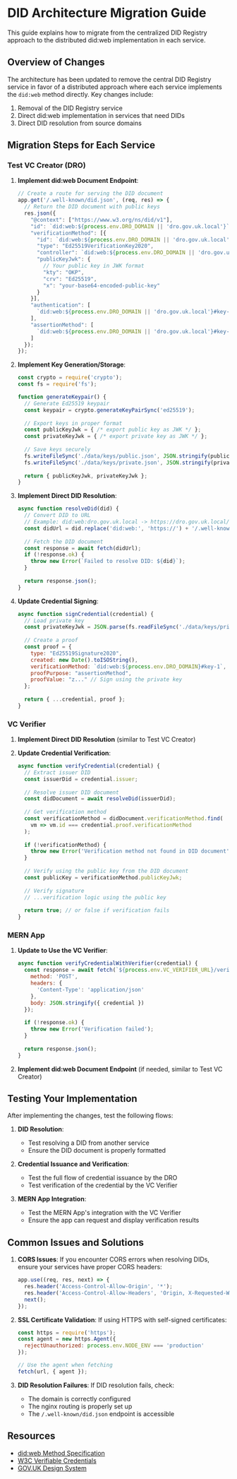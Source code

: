 # DID Architecture Migration Guide

This guide explains how to migrate from the centralized DID Registry approach to the distributed did:web implementation in each service.

## Overview of Changes

The architecture has been updated to remove the central DID Registry service in favor of a distributed approach where each service implements the `did:web` method directly. Key changes include:

1. Removal of the DID Registry service
2. Direct did:web implementation in services that need DIDs
3. Direct DID resolution from source domains

## Migration Steps for Each Service

### Test VC Creator (DRO)

1. **Implement did:web Document Endpoint**:
   ```javascript
   // Create a route for serving the DID document
   app.get('/.well-known/did.json', (req, res) => {
     // Return the DID document with public keys
     res.json({
       "@context": ["https://www.w3.org/ns/did/v1"],
       "id": `did:web:${process.env.DRO_DOMAIN || 'dro.gov.uk.local'}`,
       "verificationMethod": [{
         "id": `did:web:${process.env.DRO_DOMAIN || 'dro.gov.uk.local'}#key-1`,
         "type": "Ed25519VerificationKey2020",
         "controller": `did:web:${process.env.DRO_DOMAIN || 'dro.gov.uk.local'}`,
         "publicKeyJwk": {
           // Your public key in JWK format
           "kty": "OKP",
           "crv": "Ed25519",
           "x": "your-base64-encoded-public-key"
         }
       }],
       "authentication": [
         `did:web:${process.env.DRO_DOMAIN || 'dro.gov.uk.local'}#key-1`
       ],
       "assertionMethod": [
         `did:web:${process.env.DRO_DOMAIN || 'dro.gov.uk.local'}#key-1`
       ]
     });
   });
   ```

2. **Implement Key Generation/Storage**:
   ```javascript
   const crypto = require('crypto');
   const fs = require('fs');
   
   function generateKeypair() {
     // Generate Ed25519 keypair
     const keypair = crypto.generateKeyPairSync('ed25519');
     
     // Export keys in proper format
     const publicKeyJwk = { /* export public key as JWK */ };
     const privateKeyJwk = { /* export private key as JWK */ };
     
     // Save keys securely
     fs.writeFileSync('./data/keys/public.json', JSON.stringify(publicKeyJwk));
     fs.writeFileSync('./data/keys/private.json', JSON.stringify(privateKeyJwk));
     
     return { publicKeyJwk, privateKeyJwk };
   }
   ```

3. **Implement Direct DID Resolution**:
   ```javascript
   async function resolveDid(did) {
     // Convert DID to URL
     // Example: did:web:dro.gov.uk.local -> https://dro.gov.uk.local/.well-known/did.json
     const didUrl = did.replace('did:web:', 'https://') + '/.well-known/did.json';
     
     // Fetch the DID document
     const response = await fetch(didUrl);
     if (!response.ok) {
       throw new Error(`Failed to resolve DID: ${did}`);
     }
     
     return response.json();
   }
   ```

4. **Update Credential Signing**:
   ```javascript
   async function signCredential(credential) {
     // Load private key
     const privateKeyJwk = JSON.parse(fs.readFileSync('./data/keys/private.json'));
     
     // Create a proof
     const proof = {
       type: "Ed25519Signature2020",
       created: new Date().toISOString(),
       verificationMethod: `did:web:${process.env.DRO_DOMAIN}#key-1`,
       proofPurpose: "assertionMethod",
       proofValue: "z..." // Sign using the private key
     };
     
     return { ...credential, proof };
   }
   ```

### VC Verifier

1. **Implement Direct DID Resolution** (similar to Test VC Creator)

2. **Update Credential Verification**:
   ```javascript
   async function verifyCredential(credential) {
     // Extract issuer DID
     const issuerDid = credential.issuer;
     
     // Resolve issuer DID document
     const didDocument = await resolveDid(issuerDid);
     
     // Get verification method
     const verificationMethod = didDocument.verificationMethod.find(
       vm => vm.id === credential.proof.verificationMethod
     );
     
     if (!verificationMethod) {
       throw new Error('Verification method not found in DID document');
     }
     
     // Verify using the public key from the DID document
     const publicKey = verificationMethod.publicKeyJwk;
     
     // Verify signature
     // ...verification logic using the public key
     
     return true; // or false if verification fails
   }
   ```

### MERN App

1. **Update to Use the VC Verifier**:
   ```javascript
   async function verifyCredentialWithVerifier(credential) {
     const response = await fetch(`${process.env.VC_VERIFIER_URL}/verify`, {
       method: 'POST',
       headers: {
         'Content-Type': 'application/json'
       },
       body: JSON.stringify({ credential })
     });
     
     if (!response.ok) {
       throw new Error('Verification failed');
     }
     
     return response.json();
   }
   ```

2. **Implement did:web Document Endpoint** (if needed, similar to Test VC Creator)

## Testing Your Implementation

After implementing the changes, test the following flows:

1. **DID Resolution**:
   - Test resolving a DID from another service
   - Ensure the DID document is properly formatted

2. **Credential Issuance and Verification**:
   - Test the full flow of credential issuance by the DRO
   - Test verification of the credential by the VC Verifier

3. **MERN App Integration**:
   - Test the MERN App's integration with the VC Verifier
   - Ensure the app can request and display verification results

## Common Issues and Solutions

1. **CORS Issues**: If you encounter CORS errors when resolving DIDs, ensure your services have proper CORS headers:
   ```javascript
   app.use((req, res, next) => {
     res.header('Access-Control-Allow-Origin', '*');
     res.header('Access-Control-Allow-Headers', 'Origin, X-Requested-With, Content-Type, Accept');
     next();
   });
   ```

2. **SSL Certificate Validation**: If using HTTPS with self-signed certificates:
   ```javascript
   const https = require('https');
   const agent = new https.Agent({
     rejectUnauthorized: process.env.NODE_ENV === 'production'
   });
   
   // Use the agent when fetching
   fetch(url, { agent });
   ```

3. **DID Resolution Failures**: If DID resolution fails, check:
   - The domain is correctly configured
   - The nginx routing is properly set up
   - The `/.well-known/did.json` endpoint is accessible

## Resources

- [did:web Method Specification](https://w3c-ccg.github.io/did-method-web/)
- [W3C Verifiable Credentials](https://www.w3.org/TR/vc-data-model/)
- [GOV.UK Design System](https://design-system.service.gov.uk/)
